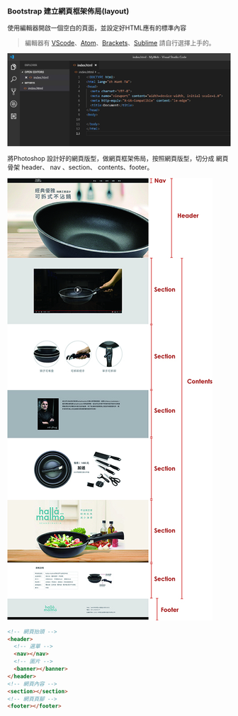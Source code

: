 ### Bootstrap 建立網頁框架佈局\(layout\)

使用編輯器開啟一個空白的頁面，並設定好HTML應有的標準內容

> 編輯器有 [VScode](https://code.visualstudio.com/)、[Atom](https://atom.io)、[Brackets](http://brackets.io/)、[Sublime](https://www.sublimetext.com/) 請自行選擇上手的。

![](/assets/A00.jpg)

將Photoshop 設計好的網頁版型，做網頁框架佈局，按照網頁版型，切分成 網頁骨架 header、 nav 、section、 contents、footer。

![](/assets/網頁版型.jpg)

```html
<!-- 網頁抬頭 -->
<header>
  <!-- 選單 -->
  <nav></nav>
  <!-- 圖片 -->
  <banner></banner>
</header> 
<!-- 網頁內容 -->
<section></section> 
<!-- 網頁頁腳 -->
<footer></footer>
```





